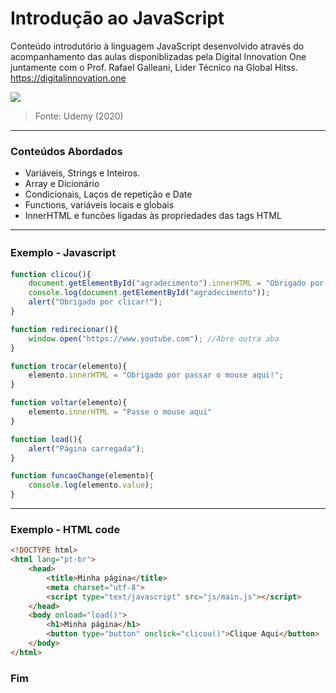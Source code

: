 # Introdução ao JavaScript
Conteúdo introdutório à linguagem JavaScript desenvolvido através do acompanhamento das aulas disponiblizadas pela Digital Innovation One juntamente com o Prof. Rafael Galleani, Líder Técnico na Global Hitss.  
https://digitalinnovation.one    

![](https://img-a.udemycdn.com/course/750x422/2575266_c184.jpg)
> Fonte: Udemy (2020)  
-------------

### Conteúdos Abordados 

* Variáveis, Strings e Inteiros.
* Array e Dicionário
* Condicionais, Laços de repetição e Date
* Functions, variáveis locais e globais
* InnerHTML e funcões ligadas às propriedades das tags HTML  
-------------

### Exemplo - Javascript　

```javascript
function clicou(){
    document.getElementById("agradecimento").innerHTML = "Obrigado por clicar!"; //innerHTML coloca o que está entre aspas dentro da tag
    console.log(document.getElementById("agradecimento"));
    alert("Obrigado por clicar!");
} 

function redirecionar(){
    window.open("https://www.youtube.com"); //Abre outra aba
}

function trocar(elemento){
    elemento.innerHTML = "Obrigado por passar o mouse aqui!";
}

function voltar(elemento){
    elemento.innerHTML = "Passe o mouse aqui"
}

function load(){
    alert("Página carregada");
}

function funcaoChange(elemento){
    console.log(elemento.value);
}
```  
-------------

### Exemplo - HTML code

```html
<!DOCTYPE html>
<html lang="pt-br">
    <head>
        <title>Minha página</title>
        <meta charset="utf-8">
        <script type="text/javascript" src="js/main.js"></script>
    </head>
    <body onload="load()">
        <h1>Minha página</h1>
        <button type="button" onclick="clicou()">Clique Aqui</button>
    </body>
</html>
```
### Fim
